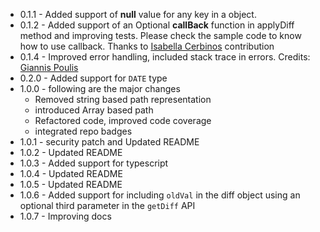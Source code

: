 -   0.1.1 - Added support of **null** value for any key in a object.
-   0.1.2 - Added support of an Optional **callBack** function in applyDiff method and improving tests. Please check the sample code to know how to use callback. Thanks to [Isabella Cerbinos][1] contribution
-   0.1.4 - Improved error handling, included stack trace in errors. Credits: [Giannis Poulis][2]
-   0.2.0 - Added support for `DATE` type
-   1.0.0 - following are the major changes
    -   Removed string based path representation
    -   introduced Array based path
    -   Refactored code, improved code coverage
    -   integrated repo badges
-   1.0.1 - security patch and Updated README
-   1.0.2 - Updated README
-   1.0.3 - Added support for typescript
-   1.0.4 - Updated README
-   1.0.5 - Updated README
-   1.0.6 - Added support for including `oldVal` in the diff object using an optional third parameter in the `getDiff` API
-   1.0.7 - Improving docs

[1]: https://github.com/IsabellaCerbino

[2]: https://github.com/ioanniswd
